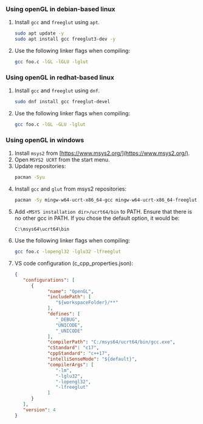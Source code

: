 ### Using openGL in debian-based linux
1. Install `gcc` and `freeglut` using `apt`.
   ```sh
   sudo apt update -y
   sudo apt install gcc freeglut3-dev -y
   ```
2. Use the following linker flags when compiling:
   ```sh
   gcc foo.c -lGL -lGLU -lglut
   ```

### Using openGL in redhat-based linux
1. Install `gcc` and `freeglut` using `dnf`.
   ```sh
   sudo dnf install gcc freeglut-devel
   ```
2. Use the following linker flags when compiling:
   ```sh
   gcc foo.c -lGL -GLU -lglut
   ```

### Using openGL in windows
1. Install `msys2` from [https://www.msys2.org/](https://www.msys2.org/).
2. Open `MSYS2 UCRT` from the start menu.
3. Update repositories:
   ```sh
   pacman -Syu
   ```
5. Install `gcc` and `glut` from msys2 repositories:
   ```sh
   pacman -Sy mingw-w64-ucrt-x86_64-gcc mingw-w64-ucrt-x86_64-freeglut
   ```
6. Add `<MSYS installation dir>/ucrt64/bin` to PATH. Ensure that there is no other gcc in PATH. If you chose the default option, it would be:
   ```
   C:\msys64\ucrt64\bin
   ```
7. Use the following linker flags when compiling:
   ```sh
   gcc foo.c -lopengl32 -lglu32 -lfreeglut
   ```
8. VS code configuration (c_cpp_properties.json):
   ```json
   {
      "configurations": [
         {
               "name": "OpenGL",
               "includePath": [
                  "${workspaceFolder}/**"
               ],
               "defines": [
                  "_DEBUG",
                  "UNICODE",
                  "_UNICODE"
               ],
               "compilerPath": "C:/msys64/ucrt64/bin/gcc.exe",
               "cStandard": "c17",
               "cppStandard": "c++17",
               "intelliSenseMode": "${default}",
               "compilerArgs": [
                  "-lm",
                  "-lglu32",
                  "-lopengl32",
                  "-lfreeglut"
               ]
         }
      ],
      "version": 4
   }
   ```
